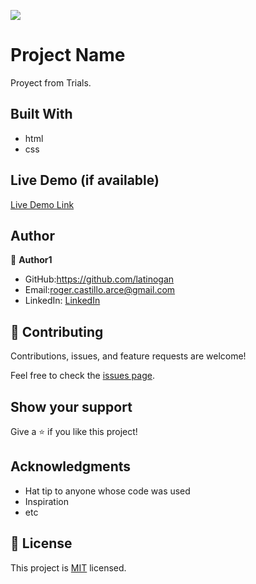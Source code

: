![](https://img.shields.io/badge/Microverse-blueviolet)

# Project Name
   Proyect from Trials.


## Built With

- html
- css


## Live Demo (if available)

[Live Demo Link](https://livedemo.com)





## Author

👤 **Author1**

- GitHub:https://github.com/latinogan
- Email:roger.castillo.arce@gmail.com 
- LinkedIn: [LinkedIn](https://www.linkedin.com/in/roger-smith-a35738179/)



## 🤝 Contributing

Contributions, issues, and feature requests are welcome!

Feel free to check the [issues page](../../issues/).

## Show your support

Give a ⭐️ if you like this project!

## Acknowledgments

- Hat tip to anyone whose code was used
- Inspiration
- etc

## 📝 License

This project is [MIT](./MIT.md) licensed.